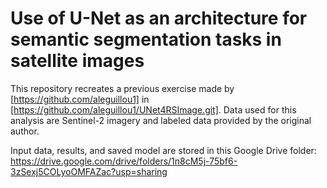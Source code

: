 # Use of U-Net as an architecture for semantic segmentation tasks in satellite images

This repository recreates a previous exercise made by [https://github.com/aleguillou1] in [https://github.com/aleguillou1/UNet4RSImage.git]. Data used for this analysis are Sentinel-2 imagery and labeled data provided by the original author.

Input data, results, and saved model are stored in this Google Drive folder: https://drive.google.com/drive/folders/1n8cM5j-75bf6-3zSexj5COLyoOMFAZac?usp=sharing
